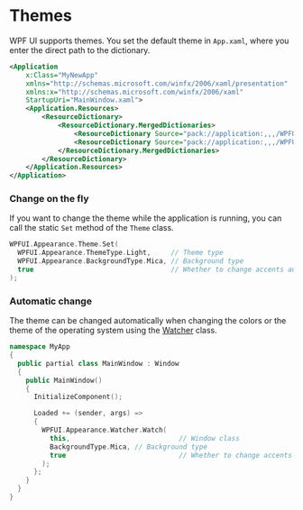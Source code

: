 # Themes
WPF UI supports themes. You set the default theme in `App.xaml`, where you enter the direct path to the dictionary.
```xml
<Application
    x:Class="MyNewApp"
    xmlns="http://schemas.microsoft.com/winfx/2006/xaml/presentation"
    xmlns:x="http://schemas.microsoft.com/winfx/2006/xaml"
    StartupUri="MainWindow.xaml">
    <Application.Resources>
        <ResourceDictionary>
            <ResourceDictionary.MergedDictionaries>
                <ResourceDictionary Source="pack://application:,,,/WPFUI;component/Styles/Theme/Dark.xaml" />
                <ResourceDictionary Source="pack://application:,,,/WPFUI;component/Styles/WPFUI.xaml" />
            </ResourceDictionary.MergedDictionaries>
        </ResourceDictionary>
    </Application.Resources>
</Application>

```

### Change on the fly
If you want to change the theme while the application is running, you can call the static `Set` method of the `Theme` class.
```cpp
WPFUI.Appearance.Theme.Set(
  WPFUI.Appearance.ThemeType.Light,     // Theme type
  WPFUI.Appearance.BackgroundType.Mica, // Background type
  true                                  // Whether to change accents automatically
);
```

### Automatic change
The theme can be changed automatically when changing the colors or the theme of the operating system using the [Watcher](https://github.com/lepoco/wpfui/blob/main/WPFUI/Appearance/Watcher.cs) class.
```cpp
namespace MyApp
{
  public partial class MainWindow : Window
  {
    public MainWindow()
    {
      InitializeComponent();

      Loaded += (sender, args) =>
      {
        WPFUI.Appearance.Watcher.Watch(
          this,                           // Window class
          BackgroundType.Mica, // Background type
          true                            // Whether to change accents automatically
        );
      };
    }
  }
}
```
